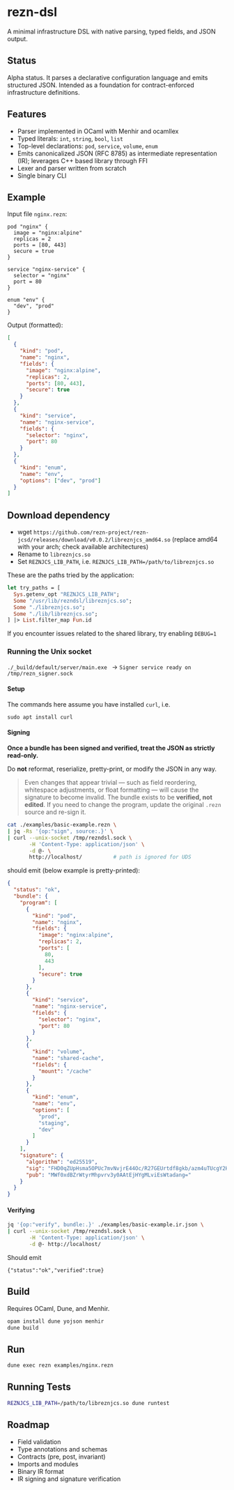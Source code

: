 # rezn-dsl

A minimal infrastructure DSL with native parsing, typed fields, and JSON output.

## Status

Alpha status. It parses a declarative configuration language and emits structured JSON. Intended as a foundation for contract-enforced infrastructure definitions.

## Features

- Parser implemented in OCaml with Menhir and ocamllex
- Typed literals: `int`, `string`, `bool`, `list`
- Top-level declarations: `pod`, `service`, `volume`, `enum`
- Emits canonicalized JSON (RFC 8785) as intermediate representation (IR); leverages C++ based library through FFI
- Lexer and parser written from scratch
- Single binary CLI

## Example

Input file `nginx.rezn`:

```rezn
pod "nginx" {
  image = "nginx:alpine"
  replicas = 2
  ports = [80, 443]
  secure = true
}

service "nginx-service" {
  selector = "nginx"
  port = 80
}

enum "env" {
  "dev", "prod"
}
````

Output (formatted):

```json
[
  {
    "kind": "pod",
    "name": "nginx",
    "fields": {
      "image": "nginx:alpine",
      "replicas": 2,
      "ports": [80, 443],
      "secure": true
    }
  },
  {
    "kind": "service",
    "name": "nginx-service",
    "fields": {
      "selector": "nginx",
      "port": 80
    }
  },
  {
    "kind": "enum",
    "name": "env",
    "options": ["dev", "prod"]
  }
]
```

## Download dependency

- wget `https://github.com/rezn-project/rezn-jcsd/releases/download/v0.0.2/libreznjcs_amd64.so` (replace amd64 with your arch; check available architectures)
- Rename to `libreznjcs.so`
- Set `REZNJCS_LIB_PATH`, i.e. `REZNJCS_LIB_PATH=/path/to/libreznjcs.so`

These are the paths tried by the application:

```ocaml
let try_paths = [
  Sys.getenv_opt "REZNJCS_LIB_PATH";
  Some "/usr/lib/rezndsl/libreznjcs.so";
  Some "./libreznjcs.so";
  Some "./lib/libreznjcs.so";
] |> List.filter_map Fun.id
```

If you encounter issues related to the shared library, try enabling `DEBUG=1`

### Running the Unix socket

`./_build/default/server/main.exe ` -> `Signer service ready on /tmp/rezn_signer.sock`

#### Setup

The commands here assume you have installed `curl`, i.e.

`sudo apt install curl`

#### Signing

**Once a bundle has been signed and verified, treat the JSON as strictly read-only.**

Do **not** reformat, reserialize, pretty-print, or modify the JSON in any way.

> Even changes that appear trivial — such as field reordering, whitespace adjustments,
> or float formatting — will cause the signature to become invalid. The bundle exists
> to be **verified, not edited**. If you need to change the program, update the original
> `.rezn` source and re-sign it.

```bash
cat ./examples/basic-example.rezn \
| jq -Rs '{op:"sign", source:.}' \
| curl --unix-socket /tmp/rezndsl.sock \
       -H 'Content-Type: application/json' \
       -d @- \
       http://localhost/          # path is ignored for UDS

```

should emit (below example is pretty-printed):

```json
{
  "status": "ok",
  "bundle": {
    "program": [
      {
        "kind": "pod",
        "name": "nginx",
        "fields": {
          "image": "nginx:alpine",
          "replicas": 2,
          "ports": [
            80,
            443
          ],
          "secure": true
        }
      },
      {
        "kind": "service",
        "name": "nginx-service",
        "fields": {
          "selector": "nginx",
          "port": 80
        }
      },
      {
        "kind": "volume",
        "name": "shared-cache",
        "fields": {
          "mount": "/cache"
        }
      },
      {
        "kind": "enum",
        "name": "env",
        "options": [
          "prod",
          "staging",
          "dev"
        ]
      }
    ],
    "signature": {
      "algorithm": "ed25519",
      "sig": "FHD0qZUpHsma5OPUc7mvNvjrE44Oc/R27GEUrtdf8gkb/azm4uTUcgY2H9Szo4Otw3VlYLhOjZlErnEffv6oCA==",
      "pub": "MWf0xdBZrWtyrMhpvrv3y0AAtEjHYgMLviEsWtadang="
    }
  }
}
```

#### Verifying

```bash
jq '{op:"verify", bundle:.}' ./examples/basic-example.ir.json \
| curl --unix-socket /tmp/rezndsl.sock \
       -H 'Content-Type: application/json' \
       -d @- http://localhost/

```

Should emit

`{"status":"ok","verified":true}`

## Build

Requires OCaml, Dune, and Menhir.

```bash
opam install dune yojson menhir
dune build
```

## Run

```bash
dune exec rezn examples/nginx.rezn
```

## Running Tests

```bash
REZNJCS_LIB_PATH=/path/to/libreznjcs.so dune runtest
````

## Roadmap

- Field validation
- Type annotations and schemas
- Contracts (pre, post, invariant)
- Imports and modules
- Binary IR format
- IR signing and signature verification


